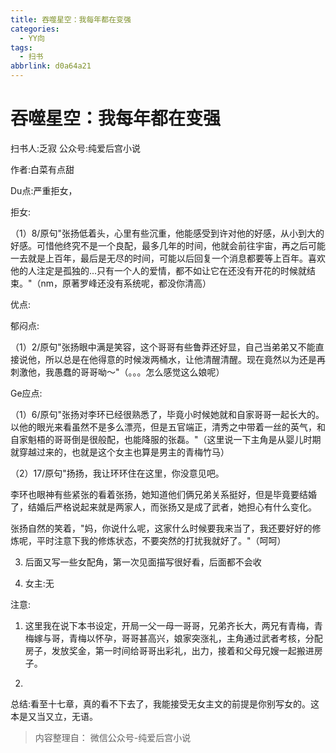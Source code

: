 ```yaml
---
title: 吞噬星空：我每年都在变强
categories:
  - YY向
tags:
  - 扫书
abbrlink: d0a64a21
---
```

# 吞噬星空：我每年都在变强
扫书人:乏寂 公众号:纯爱后宫小说

作者:白菜有点甜

Du点:严重拒女，

拒女:

（1）8/原句"张扬低着头，心里有些沉重，他能感受到许对他的好感，从小到大的好感。可惜他终究不是一个良配，最多几年的时间，他就会前往宇宙，再之后可能一去就是上百年，最后是无尽的时间，可能以后回复一个消息都要等上百年。喜欢他的人注定是孤独的...只有一个人的爱情，都不如让它在还没有开花的时候就结束。"（nm，原著罗峰还没有系统呢，都没你清高）

优点:

郁闷点:

（1）2/原句"张扬眼中满是笑容，这个哥哥有些鲁莽还好显，自己当弟弟又不能直接说他，所以总是在他得意的时候泼两桶水，让他清醒清醒。现在竟然以为还是再刺激他，我愚蠢的哥哥呦～"（。。。怎么感觉这么娘呢）

Ge应点:

（1）6/原句"张扬对李环已经很熟悉了，毕竟小时候她就和自家哥哥一起长大的。以他的眼光来看虽然不是多么漂亮，但是五官端正，清秀之中带着一丝的英气，和自家魁梧的哥哥倒是很般配，也能降服的张磊。"（这里说一下主角是从婴儿时期就穿越过来的，也就是这个女主也算是男主的青梅竹马）

（2）17/原句"扬扬，我让环环住在这里，你没意见吧。

李环也眼神有些紧张的看着张扬，她知道他们俩兄弟关系挺好，但是毕竟要结婚了，结婚后严格说起来就是两家人，而张扬又是成了武者，她担心有什么变化。

张扬自然的笑着，"妈，你说什么呢，这家什么时候要我来当了，我还要好好的修炼呢，平时注意下我的修炼状态，不要突然的打扰我就好了。"（呵呵）

3.  后面又写一些女配角，第一次见面描写很好看，后面都不会收

4.  女主:无

注意:

1.  这里我在说下本书设定，开局一父一母一哥哥，兄弟齐长大，两兄有青梅，青梅嫁与哥，青梅以怀孕，哥哥甚高兴，娘家突涨礼，主角通过武者考核，分配房子，发放奖金，第一时间给哥哥出彩礼，出力，接着和父母兄嫂一起搬进房子。

2.  

总结:看至十七章，真的看不下去了，我能接受无女主文的前提是你别写女的。这本是又当又立，无语。


> 内容整理自： 微信公众号-纯爱后宫小说